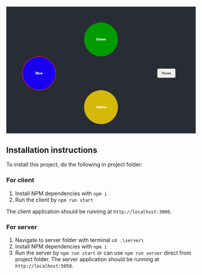 ![Application screenshot](app-screenshot.png)

## Installation instructions

To install this project, do the following in project folder:

### For client

1. Install NPM dependencies with `npm i`
2. Run the client by `npm run start`

The client application should be running at `http://localhost:3000`.

### For server

1. Navigate to server folder with terminal `cd .\server\`
2. Install NPM dependencies with `npm i`
3. Run the server by `npm run start` or can use `npm run server` direct from project folder.
   The server application should be running at `http://localhost:5050`.
